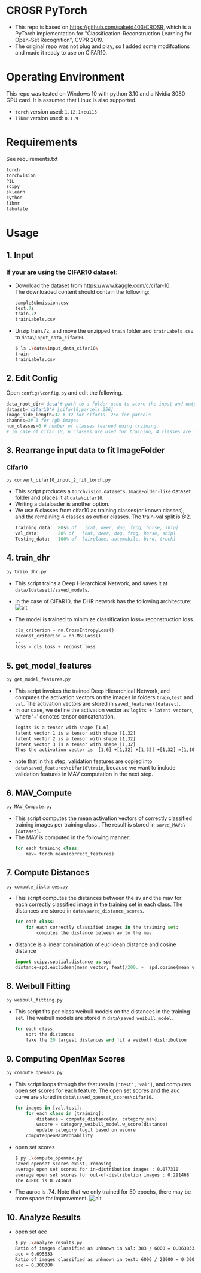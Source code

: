 # CROSR PyTorch
- This repo is based on https://github.com/saketd403/CROSR, which is a PyTorch implementation for "Classification-Reconstruction Learning for Open-Set Recognition", CVPR 2019. 
- The original repo was not plug and play, so I added some modifcations and made it ready to use on CIFAR10.

# Operating Environment
This repo was tested on Windows 10 with python 3.10 and a Nvidia 3080 GPU card. It is assumed that Linux is also supported.
- `torch` version used: `1.12.1+cu113`
- `libmr` version used: `0.1.9`

# Requirements
See requirements.txt
```py
torch
torchvision
PIL
scipy
sklearn
cython
libmr
tabulate
```
# Usage
## 1. Input

### If your are using the CIFAR10 dataset:  
- Download the dataset from https://www.kaggle.com/c/cifar-10.   
The downloaded content should contain the following:   
    ```ps
    sampleSubmission.csv
    test.7z
    train.7z
    trainLabels.csv
    ```
- Unzip train.7z, and move the unzipped `train` folder and `trainLabels.csv` to `data\input_data_cifar10`.
    ```bash
    $ ls .\data\input_data_cifar10\
    train
    trainLabels.csv
    ```
## 2. Edit Config
Open `configs\config.py` and edit the following.
```py
data_root_dir='data'# path to a folder used to store the input and output of this repo
dataset='cifar10'# [cifar10,parcels_256]
image_side_length=32 # 32 for cifar10, 256 for parcels
channes=3# 3 for rgb images
num_classes=6 # number of classes learned duing training. 
# In case of cifar 10, 6 classes are used for training, 4 classes are outliers

```

## 3. Rearrange input data to fit ImageFolder 
### Cifar10 
```ps
py convert_cifar10_input_2_fit_torch.py
```
- This script produces a `torchvision.datasets.ImageFolder-like` dataset folder and places it at `data\cifar10`.
- Writing a dataloader is another option.
- We use 6 classes from cifar10 as training classes(or known classes), and the remaining 4 classes as outlier classes. The train-val split is 8:2.
    ```ps
    Training_data: 	80s% of   [cat, deer, dog, frog, horse, ship]
    val_data: 		20% of   [cat, deer, dog, frog, horse, ship]
    Testing_data:	100% of  [airplane, automobile, bird, truck]
    ```
## 4. train_dhr
```ps
py train_dhr.py
```
- This script trains a Deep Hierarchical Network, and saves it at `data/[dataset]/saved_models`.
- In the case of CIFAR10, the DHR network has the following architecture:  
![alt](assets/dhr_cifar32.png)

- The model is trained to minimize classification loss+ reconstruction loss.

    ```py
    cls_criterion = nn.CrossEntropyLoss()
    reconst_criterion = nn.MSELoss()
    ...
    loss = cls_loss + reconst_loss
    ```

## 5. get_model_features
```ps
py get_model_features.py
```
- This script invokes the trained Deep Hierarchical Network, and computes the activation vectors on the images in folders `train`,`test` and `val`. The activation vectors are stored in `saved_features\[dataset]`.
- In our case, we define the activation vector as `logits + latent vectors`, where ‘+’ denotes tensor concatenation. 
    ```txt
    logits is a tensor with shape [1,6] 
    latent vector 1 is a tensor with shape [1,32] 
    latent vector 2 is a tensor with shape [1,32] 
    latent vector 3 is a tensor with shape [1,32] 
    Thus the activation vector is  [1,6] +[1,32] +[1,32] +[1,32] =[1,102]
    ```
- note that in this step, validation features are copied into `data\saved_features\cifar10\train`, because we want to include validation features in MAV computation in the next step.
## 6. MAV_Compute
```ps
py MAV_Compute.py
```
- This script computes the mean activation vectors of correctly classified training images per training class . The result is stored in `saved_MAVs\[dataset]`.
- The MAV is computed in the following manner:
    ```py
    for each training class:
        mav= torch.mean(correct_features)
    ```
## 7. Compute Distances
```ps
py compute_distances.py
```
- This script computes the distances between the av and the mav for each correctly classified image in the training set in each class. The distances are stored in `data\saved_distance_scores`.
    ```py
    for each class:
        for each correctly classified images in the training set:
            computes the distance between av to the mav
    ```
- distance is a linear combination of euclidean distance and cosine distance
    ```py
    import scipy.spatial.distance as spd
    distance=spd.euclidean(mean_vector, feat)/200. +  spd.cosine(mean_vector, feat)
    ```
## 8. Weibull Fitting
```ps
py weibull_fitting.py
```
- This script fits per class weibull models on the distances in the training set. The weibull models are stored in `data\saved_weibull_model`.
    ```ps
    for each class:
        sort the distances 
        take the 20 largest distances and fit a weibull distribution
    ``` 

## 9. Computing OpenMax Scores
```py
py compute_openmax.py
```
- This script loops through the features in `['test','val']`, and computes open set scores for each feature. The open set scores and the auc curve are stored in `data\saved_openset_scores\cifar10`.
    ```py
    for images in [val,test]:
        for each class in [training]:
            distance = compute_distance(av, category_mav)
            wscore = category_weibull_model.w_score(distance)
            update category logit based on wscore
        computeOpenMaxProbability
    ```
- open set scores
    ```bash
    $ py .\compute_openmax.py  
    saved openset scores exist, removing
    average open set scores for in-distribution images : 0.077310
    average open set scores for out-of-distribution images : 0.291468
    The AUROC is 0.743661
    ```
- The auroc is .74.  Note that we only trained for 50 epochs, there may be more space for improvement.
![alt](./assets/auroc.png)
   

## 10. Analyze Results
- open set acc
    ```bash
    $ py .\analyze_results.py
    Ratio of images classified as unknown in val: 383 / 6000 = 0.063833
    acc = 0.695833
    Ratio of images classified as unknown in test: 6006 / 20000 = 0.300300
    acc = 0.300300
    ```
